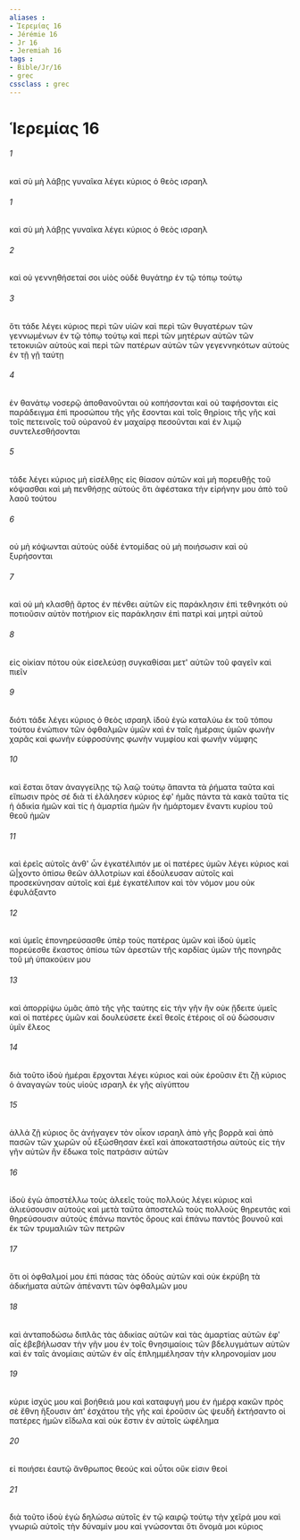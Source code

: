 ```yaml
---
aliases : 
- Ἱερεμίας 16
- Jérémie 16
- Jr 16
- Jeremiah 16
tags : 
- Bible/Jr/16
- grec
cssclass : grec
---
```


# Ἱερεμίας 16

###### 1
καὶ σὺ μὴ λάβῃς γυναῖκα λέγει κύριος ὁ θεὸς ισραηλ
###### 1
καὶ σὺ μὴ λάβῃς γυναῖκα λέγει κύριος ὁ θεὸς ισραηλ
###### 2
καὶ οὐ γεννηθήσεταί σοι υἱὸς οὐδὲ θυγάτηρ ἐν τῷ τόπῳ τούτῳ
###### 3
ὅτι τάδε λέγει κύριος περὶ τῶν υἱῶν καὶ περὶ τῶν θυγατέρων τῶν γεννωμένων ἐν τῷ τόπῳ τούτῳ καὶ περὶ τῶν μητέρων αὐτῶν τῶν τετοκυιῶν αὐτοὺς καὶ περὶ τῶν πατέρων αὐτῶν τῶν γεγεννηκότων αὐτοὺς ἐν τῇ γῇ ταύτῃ
###### 4
ἐν θανάτῳ νοσερῷ ἀποθανοῦνται οὐ κοπήσονται καὶ οὐ ταφήσονται εἰς παράδειγμα ἐπὶ προσώπου τῆς γῆς ἔσονται καὶ τοῖς θηρίοις τῆς γῆς καὶ τοῖς πετεινοῖς τοῦ οὐρανοῦ ἐν μαχαίρᾳ πεσοῦνται καὶ ἐν λιμῷ συντελεσθήσονται
###### 5
τάδε λέγει κύριος μὴ εἰσέλθῃς εἰς θίασον αὐτῶν καὶ μὴ πορευθῇς τοῦ κόψασθαι καὶ μὴ πενθήσῃς αὐτούς ὅτι ἀφέστακα τὴν εἰρήνην μου ἀπὸ τοῦ λαοῦ τούτου
###### 6
οὐ μὴ κόψωνται αὐτοὺς οὐδὲ ἐντομίδας οὐ μὴ ποιήσωσιν καὶ οὐ ξυρήσονται
###### 7
καὶ οὐ μὴ κλασθῇ ἄρτος ἐν πένθει αὐτῶν εἰς παράκλησιν ἐπὶ τεθνηκότι οὐ ποτιοῦσιν αὐτὸν ποτήριον εἰς παράκλησιν ἐπὶ πατρὶ καὶ μητρὶ αὐτοῦ
###### 8
εἰς οἰκίαν πότου οὐκ εἰσελεύσῃ συγκαθίσαι μετ' αὐτῶν τοῦ φαγεῖν καὶ πιεῖν
###### 9
διότι τάδε λέγει κύριος ὁ θεὸς ισραηλ ἰδοὺ ἐγὼ καταλύω ἐκ τοῦ τόπου τούτου ἐνώπιον τῶν ὀφθαλμῶν ὑμῶν καὶ ἐν ταῖς ἡμέραις ὑμῶν φωνὴν χαρᾶς καὶ φωνὴν εὐφροσύνης φωνὴν νυμφίου καὶ φωνὴν νύμφης
###### 10
καὶ ἔσται ὅταν ἀναγγείλῃς τῷ λαῷ τούτῳ ἅπαντα τὰ ῥήματα ταῦτα καὶ εἴπωσιν πρὸς σέ διὰ τί ἐλάλησεν κύριος ἐφ' ἡμᾶς πάντα τὰ κακὰ ταῦτα τίς ἡ ἀδικία ἡμῶν καὶ τίς ἡ ἁμαρτία ἡμῶν ἣν ἡμάρτομεν ἔναντι κυρίου τοῦ θεοῦ ἡμῶν
###### 11
καὶ ἐρεῖς αὐτοῖς ἀνθ' ὧν ἐγκατέλιπόν με οἱ πατέρες ὑμῶν λέγει κύριος καὶ ὤ|χοντο ὀπίσω θεῶν ἀλλοτρίων καὶ ἐδούλευσαν αὐτοῖς καὶ προσεκύνησαν αὐτοῖς καὶ ἐμὲ ἐγκατέλιπον καὶ τὸν νόμον μου οὐκ ἐφυλάξαντο
###### 12
καὶ ὑμεῖς ἐπονηρεύσασθε ὑπὲρ τοὺς πατέρας ὑμῶν καὶ ἰδοὺ ὑμεῖς πορεύεσθε ἕκαστος ὀπίσω τῶν ἀρεστῶν τῆς καρδίας ὑμῶν τῆς πονηρᾶς τοῦ μὴ ὑπακούειν μου
###### 13
καὶ ἀπορρίψω ὑμᾶς ἀπὸ τῆς γῆς ταύτης εἰς τὴν γῆν ἣν οὐκ ᾔδειτε ὑμεῖς καὶ οἱ πατέρες ὑμῶν καὶ δουλεύσετε ἐκεῖ θεοῖς ἑτέροις οἳ οὐ δώσουσιν ὑμῖν ἔλεος
###### 14
διὰ τοῦτο ἰδοὺ ἡμέραι ἔρχονται λέγει κύριος καὶ οὐκ ἐροῦσιν ἔτι ζῇ κύριος ὁ ἀναγαγὼν τοὺς υἱοὺς ισραηλ ἐκ γῆς αἰγύπτου
###### 15
ἀλλά ζῇ κύριος ὃς ἀνήγαγεν τὸν οἶκον ισραηλ ἀπὸ γῆς βορρᾶ καὶ ἀπὸ πασῶν τῶν χωρῶν οὗ ἐξώσθησαν ἐκεῖ καὶ ἀποκαταστήσω αὐτοὺς εἰς τὴν γῆν αὐτῶν ἣν ἔδωκα τοῖς πατράσιν αὐτῶν
###### 16
ἰδοὺ ἐγὼ ἀποστέλλω τοὺς ἁλεεῖς τοὺς πολλούς λέγει κύριος καὶ ἁλιεύσουσιν αὐτούς καὶ μετὰ ταῦτα ἀποστελῶ τοὺς πολλοὺς θηρευτάς καὶ θηρεύσουσιν αὐτοὺς ἐπάνω παντὸς ὄρους καὶ ἐπάνω παντὸς βουνοῦ καὶ ἐκ τῶν τρυμαλιῶν τῶν πετρῶν
###### 17
ὅτι οἱ ὀφθαλμοί μου ἐπὶ πάσας τὰς ὁδοὺς αὐτῶν καὶ οὐκ ἐκρύβη τὰ ἀδικήματα αὐτῶν ἀπέναντι τῶν ὀφθαλμῶν μου
###### 18
καὶ ἀνταποδώσω διπλᾶς τὰς ἀδικίας αὐτῶν καὶ τὰς ἁμαρτίας αὐτῶν ἐφ' αἷς ἐβεβήλωσαν τὴν γῆν μου ἐν τοῖς θνησιμαίοις τῶν βδελυγμάτων αὐτῶν καὶ ἐν ταῖς ἀνομίαις αὐτῶν ἐν αἷς ἐπλημμέλησαν τὴν κληρονομίαν μου
###### 19
κύριε ἰσχύς μου καὶ βοήθειά μου καὶ καταφυγή μου ἐν ἡμέρᾳ κακῶν πρὸς σὲ ἔθνη ἥξουσιν ἀπ' ἐσχάτου τῆς γῆς καὶ ἐροῦσιν ὡς ψευδῆ ἐκτήσαντο οἱ πατέρες ἡμῶν εἴδωλα καὶ οὐκ ἔστιν ἐν αὐτοῖς ὠφέλημα
###### 20
εἰ ποιήσει ἑαυτῷ ἄνθρωπος θεούς καὶ οὗτοι οὔκ εἰσιν θεοί
###### 21
διὰ τοῦτο ἰδοὺ ἐγὼ δηλώσω αὐτοῖς ἐν τῷ καιρῷ τούτῳ τὴν χεῖρά μου καὶ γνωριῶ αὐτοῖς τὴν δύναμίν μου καὶ γνώσονται ὅτι ὄνομά μοι κύριος

